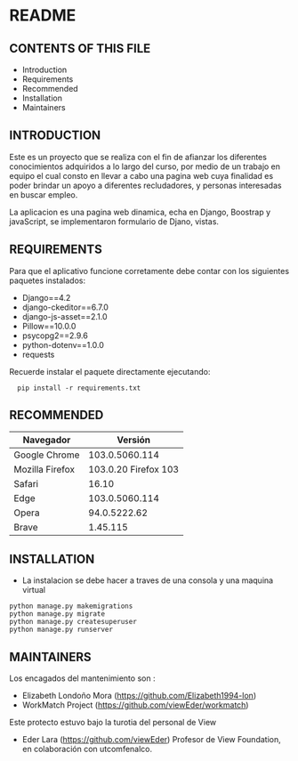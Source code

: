 # README

## CONTENTS OF THIS FILE
   
* Introduction
* Requirements
* Recommended
* Installation
* Maintainers


## INTRODUCTION

Este es un proyecto que se realiza con el fin de afianzar los diferentes conocimientos
adquiridos  a lo largo del curso, por medio de un trabajo en equipo el cual consto
en llevar a cabo una pagina web cuya finalidad es poder brindar un apoyo a diferentes 
recludadores, y personas interesadas en buscar empleo.

La aplicacion es una pagina web dinamica, echa en Django, Boostrap y javaScript,
se implementaron formulario de Djano, vistas.


## REQUIREMENTS

Para que el aplicativo funcione corretamente debe contar con los siguientes paquetes instalados:

* Django==4.2
* django-ckeditor==6.7.0
* django-js-asset==2.1.0
* Pillow==10.0.0
* psycopg2==2.9.6
* python-dotenv==1.0.0
* requests

Recuerde instalar el paquete directamente ejecutando:
```
  pip install -r requirements.txt
```

## RECOMMENDED

|   Navegador |	Versión |
|---|---|
|   Google Chrome   |   103.0.5060.114	
|   Mozilla Firefox |   103.0.20 Firefox 103	
|   Safari  |   16.10	
|   Edge    |   103.0.5060.114	
|   Opera   |   94.0.5222.62	
|   Brave   |   1.45.115	


## INSTALLATION
 
* La instalacion se debe hacer a traves de una consola y una maquina virtual 

```
python manage.py makemigrations
python manage.py migrate
python manage.py createsuperuser
python manage.py runserver
```

## MAINTAINERS


Los encagados del mantenimiento son :

* Elizabeth Londoño Mora (https://github.com/Elizabeth1994-lon) 
* WorkMatch Project (https://github.com/viewEder/workmatch)

Este protecto estuvo bajo la turotia del personal de View

* Eder Lara (https://github.com/viewEder)
  Profesor de View Foundation, en colaboración con utcomfenalco.